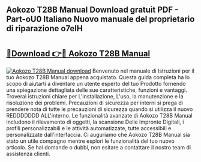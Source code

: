 ## Aokozo T28B Manual Download gratuit PDF - Part-oU0 Italiano Nuovo manuale del proprietario di riparazione o7elH

# <h2><a href="http://dfgqh9.blite.top/?on=Aokozo+T28B+Manual">🔗Download 👉🔴 Aokozo T28B Manual</a></h2>

[![Aokozo T28B Manual download](https://i.imgur.com/lujVjoI.png)](http://dfgqh9.blite.top/?on=Aokozo+T28B+Manual)
Benvenuto nel manuale di Istruzioni per il tuo Aokozo T28B Manual appena acquistato. Questa guida completa ha lo scopo di aiutarti a diventare un utente esperto del tuo Prodotto fornendo una spiegazione dettagliata delle sue caratteristiche, funzioni e vantaggi. Troverai istruzioni chiare per L'installazione, L'uso, la manutenzione e la risoluzione dei problemi. Precauzioni di sicurezza per interni si prega di prendere nota di tutte le precauzioni di sicurezza quando si utilizza il nuovo REDDDDDDD ALL'interno. Le funzionalità avanzate di Aokozo T28B Manual includono il rilevamento di oggetti, la scansione Delle Impronte Digitali, i profili personalizzabili e le attività automatizzate, tutte accessibili e personalizzate dall'interfaccia. Ci auguriamo che Aokozo T28B Manual sia stato un utile compagno mentre esplori le funzionalità del tuo nuovo articolo. Se hai domande o dubbi, non esitare a contattare il nostro team di assistenza clienti.
